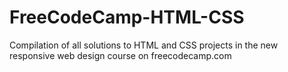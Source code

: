 # FreeCodeCamp-HTML-CSS
Compilation of all solutions to HTML and CSS projects in the new responsive web design course on freecodecamp.com
